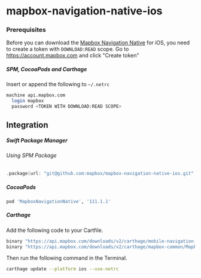 # mapbox-navigation-native-ios

### Prerequisites

Before you can download the [Mapbox Navigation Native](https://github.com/mapbox/mapbox-navigation-native) for iOS, you need to create a token with `DOWNLOAD:READ` scope.
Go to https://account.mapbox.com and click "Create token"

##### SPM, CocoaPods and Carthage
Insert or append the following to `~/.netrc`

```bash
machine api.mapbox.com
  login mapbox
  password <TOKEN WITH DOWNLOAD:READ SCOPE>
```

## Integration

##### Swift Package Manager

###### Using SPM Package

```swift
.package(url: "git@github.com:mapbox/mapbox-navigation-native-ios.git", from: "111.1.1"),
```

##### CocoaPods

```ruby
pod 'MapboxNavigationNative', '111.1.1'
```

##### Carthage

Add the following code to your Cartfile.

```bash
binary "https://api.mapbox.com/downloads/v2/carthage/mobile-navigation-native/MapboxNavigationNative.json" == 111.1.1
binary "https://api.mapbox.com/downloads/v2/carthage/mapbox-common/MapboxCommon-ios.json" == 22.1.0
```

Then run the following command in the Terminal.
```bash
carthage update --platform ios --use-netrc
```
